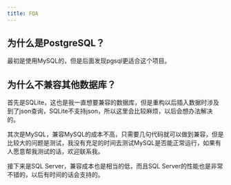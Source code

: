 ```yaml
---
title: FQA
---
```


## 为什么是PostgreSQL？

最初是使用MySQL的，但是后面发现pgsql更适合这个项目。

## 为什么不兼容其他数据库？

首先是SQLite，这也是我一直想要兼容的数据库，但是重构以后插入数据时涉及到了json查询，SQLite不支持json，所以这里会比较麻烦，以后会想办法解决的。

其次是MySQL，兼容MySQL的成本不高，只需要几句代码就可以做到兼容，但是比较大的问题是测试，我没有充足的时间去测试MySQL是否能正常运行，如果有人愿意帮我测试的话，欢迎联系我。

接下来是SQL Server，兼容成本也是相当的低，而且SQL Server的性能也是非常不错的，以后有时间的话会支持的。

<ClientOnly>
  <Vssue title="FQA-Other | 弹幕服务器文档" />
</ClientOnly>